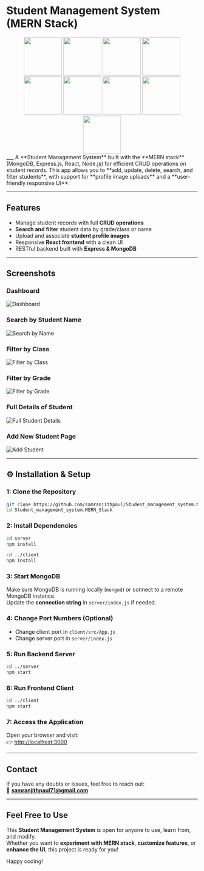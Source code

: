#  Student Management System (MERN Stack)

<div align="center">
<img src="https://user-images.githubusercontent.com/74038190/212257454-16e3712e-945a-4ca2-b238-408ad0bf87e6.gif" width="100">
<img src="https://user-images.githubusercontent.com/74038190/212257468-1e9a91f1-b626-4baa-b15d-5c385dfa7ed2.gif" width="100">
<img src="https://user-images.githubusercontent.com/74038190/212257465-7ce8d493-cac5-494e-982a-5a9deb852c4b.gif" width="100">
<img src="https://user-images.githubusercontent.com/74038190/212257460-738ff738-247f-4445-a718-cdd0ca76e2db.gif" width="100">
<img src="https://user-images.githubusercontent.com/74038190/212257467-871d32b7-e401-42e8-a166-fcfd7baa4c6b.gif" width="100">
<img src="https://user-images.githubusercontent.com/74038190/212281775-b468df30-4edc-4bf8-a4ee-f52e1aaddc86.gif" width="100">
<img src="https://github.com/Anmol-Baranwal/Cool-GIFs-For-GitHub/assets/74038190/29fd6286-4e7b-4d6c-818f-c4765d5e39a9" width="100">
<img src="https://github.com/Anmol-Baranwal/Cool-GIFs-For-GitHub/assets/74038190/67f477ed-6624-42da-99f0-1a7b1a16eecb" width="100">
<img src="https://github.com/Anmol-Baranwal/Cool-GIFs-For-GitHub/assets/74038190/398b19b1-9aae-4c1f-8bc0-d172a2c08d68" width="100">
</div>
___
A **Student Management System** built with the **MERN stack** (MongoDB, Express.js, React, Node.js) for efficient CRUD operations on student records.  
This app allows you to **add, update, delete, search, and filter students**, with support for **profile image uploads** and a **user-friendly responsive UI**.

---

##  Features
- Manage student records with full **CRUD operations**  
- **Search and filter** student data by grade/class or name  
-  Upload and associate **student profile images**  
- Responsive **React frontend** with a clean UI  
-  RESTful backend built with **Express & MongoDB**  

---

##  Screenshots

### Dashboard
![Dashboard](https://github.com/samranjithpaul/student-management-system-MERN/raw/main/client/src/images/Screenshot%202025-09-27%20at%203.09.23%E2%80%AFPM.png)

### Search by Student Name
![Search by Name](https://github.com/samranjithpaul/student-management-system-MERN/raw/main/client/src/images/Screenshot%202025-09-27%20at%203.25.29%E2%80%AFPM.png)

### Filter by Class
![Filter by Class](https://github.com/samranjithpaul/student-management-system-MERN/raw/main/client/src/images/Screenshot%202025-09-27%20at%203.06.53%E2%80%AFPM.png)

### Filter by Grade
![Filter by Grade](https://github.com/samranjithpaul/student-management-system-MERN/raw/main/client/src/images/Screenshot%202025-09-27%20at%203.07.22%E2%80%AFPM.png)

### Full Details of Student
![Full Student Details](https://github.com/samranjithpaul/student-management-system-MERN/raw/main/client/src/images/Screenshot%202025-09-27%20at%203.07.45%E2%80%AFPM.png)

### Add New Student Page
![Add Student](https://github.com/samranjithpaul/student-management-system-MERN/raw/main/client/src/images/Screenshot%202025-09-27%20at%203.08.39%E2%80%AFPM.png)

---

## ⚙️ Installation & Setup

### 1: Clone the Repository
```bash
git clone https://github.com/samranjithpaul/Student_management_system.MERN_Stack.git
cd Student_management_system.MERN_Stack
```

### 2: Install Dependencies
```bash
cd server
npm install

cd ../client
npm install
```

### 3: Start MongoDB
Make sure MongoDB is running locally (`mongod`) or connect to a remote MongoDB instance.  
Update the **connection string** in `server/index.js` if needed.  

### 4: Change Port Numbers (Optional)
- Change client port in `client/src/App.js`  
- Change server port in `server/index.js`  

### 5: Run Backend Server
```bash
cd ../server
npm start
```

### 6: Run Frontend Client
```bash
cd ../client
npm start
```

### 7: Access the Application
Open your browser and visit:  
👉 [http://localhost:3000](http://localhost:3000)  

---

##  Contact
If you have any doubts or issues, feel free to reach out:  
📧 **samranjithpaul71@gmail.com**

---

##  Feel Free to Use

This **Student Management System** is open for anyone to use, learn from, and modify.  
Whether you want to **experiment with MERN stack**, **customize features**, or **enhance the UI**, this project is ready for you!  

Happy coding! 


